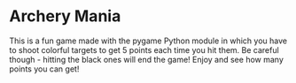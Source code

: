 # Archery Mania
This is a fun game made with the pygame Python module in which you have to shoot colorful targets to get 5 points each time you hit them. Be careful though - hitting the black ones will end the game! Enjoy and see how many points you can get!

